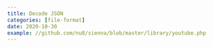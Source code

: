 ```yaml
---
title: Decode JSON
categories: [file-format]
date: 2020-10-30
example: //github.com/nu8/sienna/blob/master/library/youtube.php
---
```

